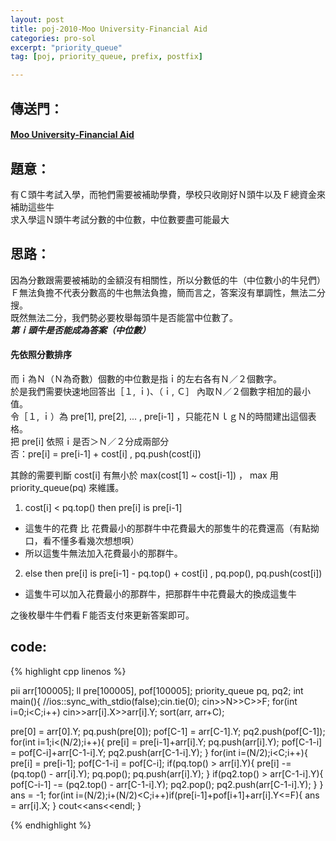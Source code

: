```yaml
---
layout: post
title: poj-2010-Moo University-Financial Aid
categories: pro-sol
excerpt: "priority_queue"
tag: [poj, priority_queue, prefix, postfix]

---
```


## 傳送門：

#### [Moo University-Financial Aid](http://poj.org/problem?id=2010)

## 題意：

有Ｃ頭牛考試入學，而牠們需要被補助學費，學校只收剛好Ｎ頭牛以及Ｆ總資金來補助這些牛  
求入學這Ｎ頭牛考試分數的中位數，中位數要盡可能最大

## 思路：

因為分數跟需要被補助的金額沒有相關性，所以分數低的牛（中位數小的牛兒們）Ｆ無法負擔不代表分數高的牛也無法負擔，簡而言之，答案沒有單調性，無法二分搜。  
既然無法二分，我們勢必要枚舉每頭牛是否能當中位數了。  
***第ｉ頭牛是否能成為答案（中位數）***  

#### 先依照分數排序

而ｉ為Ｎ（Ｎ為奇數）個數的中位數是指ｉ的左右各有Ｎ／２個數字。  
於是我們需要快速地回答出［１, ｉ)、（ｉ, Ｃ］ 內取Ｎ／２個數字相加的最小值。  
令［１, ｉ）為 pre[1], pre[2], ... , pre[i-1] ，只能花ＮｌｇＮ的時間建出這個表格。  
把 pre[i] 依照ｉ是否＞Ｎ／２分成兩部分  
否：pre[i] = pre[i-1] + cost[i] , pq.push(cost[i])  
  
其餘的需要判斷 cost[i] 有無小於 max(cost[1] ~ cost[i-1]) ， max 用 priority_queue(pq) 來維護。  

1. cost[i] < pq.top() then pre[i] is pre[i-1]  
+ 這隻牛的花費 比 花費最小的那群牛中花費最大的那隻牛的花費還高（有點拗口，看不懂多看幾次想想唄） 
+ 所以這隻牛無法加入花費最小的那群牛。  

2. else then pre[i] is pre[i-1] - pq.top() + cost[i] , pq.pop(), pq.push(cost[i])   
+ 這隻牛可以加入花費最小的那群牛，把那群牛中花費最大的換成這隻牛  


之後枚舉牛牛們看Ｆ能否支付來更新答案即可。  

## code:

{% highlight cpp linenos %}

pii arr[100005];
ll pre[100005], pof[100005];
priority_queue<int> pq, pq2;
int main(){
  //ios::sync_with_stdio(false);cin.tie(0);
  cin>>N>>C>>F;
  for(int i=0;i<C;i++)
    cin>>arr[i].X>>arr[i].Y;
  sort(arr, arr+C);

  pre[0] = arr[0].Y;
  pq.push(pre[0]);
  pof[C-1] = arr[C-1].Y;
  pq2.push(pof[C-1]);
  for(int i=1;i<(N/2);i++){
    pre[i] = pre[i-1]+arr[i].Y;
    pq.push(arr[i].Y);
    pof[C-1-i] = pof[C-i]+arr[C-1-i].Y;
    pq2.push(arr[C-1-i].Y);
  }
  for(int i=(N/2);i<C;i++){
    pre[i] = pre[i-1];
    pof[C-1-i] = pof[C-i];
    if(pq.top() > arr[i].Y){
      pre[i] -= (pq.top() - arr[i].Y);
      pq.pop();
      pq.push(arr[i].Y);
    }
    if(pq2.top() > arr[C-1-i].Y){
      pof[C-i-1] -= (pq2.top() - arr[C-1-i].Y);
      pq2.pop();
      pq2.push(arr[C-1-i].Y);
    }
  }
  ans = -1;
  for(int i=(N/2);i+(N/2)<C;i++)if(pre[i-1]+pof[i+1]+arr[i].Y<=F){
      ans = arr[i].X;
  }
  cout<<ans<<endl;
}

{% endhighlight %}
